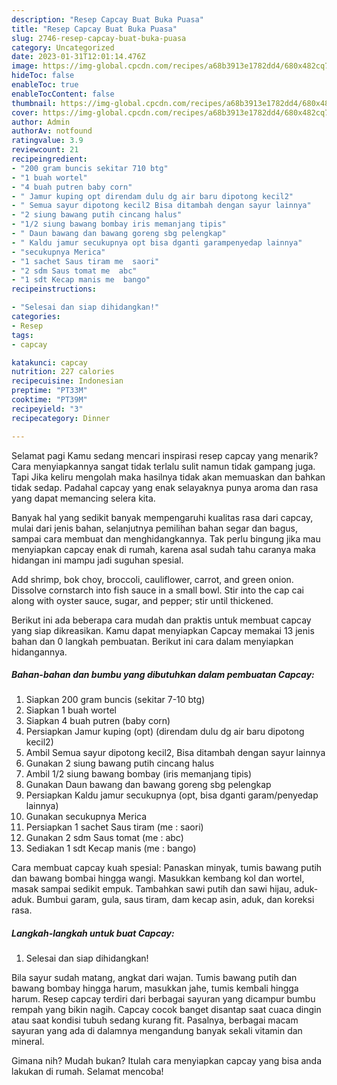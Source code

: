 ```yaml
---
description: "Resep Capcay Buat Buka Puasa"
title: "Resep Capcay Buat Buka Puasa"
slug: 2746-resep-capcay-buat-buka-puasa
category: Uncategorized
date: 2023-01-31T12:01:14.476Z
image: https://img-global.cpcdn.com/recipes/a68b3913e1782dd4/680x482cq70/capcay-foto-resep-utama.jpg
hideToc: false
enableToc: true
enableTocContent: false
thumbnail: https://img-global.cpcdn.com/recipes/a68b3913e1782dd4/680x482cq70/capcay-foto-resep-utama.jpg
cover: https://img-global.cpcdn.com/recipes/a68b3913e1782dd4/680x482cq70/capcay-foto-resep-utama.jpg
author: Admin
authorAv: notfound
ratingvalue: 3.9
reviewcount: 21
recipeingredient:
- "200 gram buncis sekitar 710 btg"
- "1 buah wortel"
- "4 buah putren baby corn"
- " Jamur kuping opt direndam dulu dg air baru dipotong kecil2"
- " Semua sayur dipotong kecil2 Bisa ditambah dengan sayur lainnya"
- "2 siung bawang putih cincang halus"
- "1/2 siung bawang bombay iris memanjang tipis"
- " Daun bawang dan bawang goreng sbg pelengkap"
- " Kaldu jamur secukupnya opt bisa dganti garampenyedap lainnya"
- "secukupnya Merica"
- "1 sachet Saus tiram me  saori"
- "2 sdm Saus tomat me  abc"
- "1 sdt Kecap manis me  bango"
recipeinstructions:

- "Selesai dan siap dihidangkan!"
categories:
- Resep
tags:
- capcay

katakunci: capcay 
nutrition: 227 calories
recipecuisine: Indonesian
preptime: "PT33M"
cooktime: "PT39M"
recipeyield: "3"
recipecategory: Dinner

---
```



Selamat pagi Kamu sedang mencari inspirasi resep capcay yang menarik? Cara menyiapkannya sangat tidak terlalu sulit namun tidak gampang juga. Tapi Jika keliru mengolah maka hasilnya tidak akan memuaskan dan bahkan tidak sedap. Padahal capcay yang enak selayaknya punya aroma dan rasa yang dapat memancing selera kita.


Banyak hal yang sedikit banyak mempengaruhi kualitas rasa dari capcay, mulai dari jenis bahan, selanjutnya pemilihan bahan segar dan bagus, sampai cara membuat dan menghidangkannya. Tak perlu bingung jika mau menyiapkan capcay enak di rumah, karena asal sudah tahu caranya maka hidangan ini mampu jadi suguhan spesial.

Add shrimp, bok choy, broccoli, cauliflower, carrot, and green onion. Dissolve cornstarch into fish sauce in a small bowl. Stir into the cap cai along with oyster sauce, sugar, and pepper; stir until thickened.


Berikut ini ada beberapa cara mudah dan praktis untuk membuat capcay yang siap dikreasikan. Kamu dapat menyiapkan Capcay memakai 13 jenis bahan dan 0 langkah pembuatan. Berikut ini cara dalam menyiapkan hidangannya.

<!--inarticleads1-->

##### Bahan-bahan dan bumbu yang dibutuhkan dalam pembuatan Capcay:

1. Siapkan 200 gram buncis (sekitar 7-10 btg)
1. Siapkan 1 buah wortel
1. Siapkan 4 buah putren (baby corn)
1. Persiapkan  Jamur kuping (opt) (direndam dulu dg air baru dipotong kecil2)
1. Ambil  Semua sayur dipotong kecil2, Bisa ditambah dengan sayur lainnya
1. Gunakan 2 siung bawang putih cincang halus
1. Ambil 1/2 siung bawang bombay (iris memanjang tipis)
1. Gunakan  Daun bawang dan bawang goreng sbg pelengkap
1. Persiapkan  Kaldu jamur secukupnya (opt, bisa dganti garam/penyedap lainnya)
1. Gunakan secukupnya Merica
1. Persiapkan 1 sachet Saus tiram (me : saori)
1. Gunakan 2 sdm Saus tomat (me : abc)
1. Sediakan 1 sdt Kecap manis (me : bango)


Cara membuat capcay kuah spesial: Panaskan minyak, tumis bawang putih dan bawang bombai hingga wangi. Masukkan kembang kol dan wortel, masak sampai sedikit empuk. Tambahkan sawi putih dan sawi hijau, aduk-aduk. Bumbui garam, gula, saus tiram, dam kecap asin, aduk, dan koreksi rasa. 

<!--inarticleads2-->

##### Langkah-langkah untuk buat Capcay:


1. Selesai dan siap dihidangkan!

Bila sayur sudah matang, angkat dari wajan. Tumis bawang putih dan bawang bombay hingga harum, masukkan jahe, tumis kembali hingga harum. Resep capcay terdiri dari berbagai sayuran yang dicampur bumbu rempah yang bikin nagih. Capcay cocok banget disantap saat cuaca dingin atau saat kondisi tubuh sedang kurang fit. Pasalnya, berbagai macam sayuran yang ada di dalamnya mengandung banyak sekali vitamin dan mineral. 

Gimana nih? Mudah bukan? Itulah cara menyiapkan capcay yang bisa anda lakukan di rumah. Selamat mencoba!
